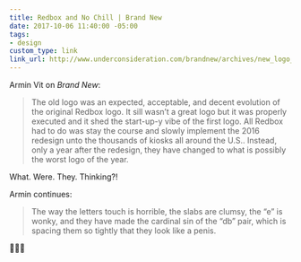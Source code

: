 ```yaml
---
title: Redbox and No Chill | Brand New
date: 2017-10-06 11:40:00 -05:00
tags:
- design
custom_type: link
link_url: http://www.underconsideration.com/brandnew/archives/new_logo_for_redbox_1.php
---
```


Armin Vit on *Brand New*:

> The old logo was an expected, acceptable, and decent evolution of the original Redbox logo. It sill wasn’t a great logo but it was properly executed and it shed the start-up-y vibe of the first logo. All Redbox had to do was stay the course and slowly implement the 2016 redesign unto the thousands of kiosks all around the U.S.. Instead, only a year after the redesign, they have changed to what is possibly the worst logo of the year.

What. Were. They. Thinking?!

Armin continues:

> The way the letters touch is horrible, the slabs are clumsy, the “e” is wonky, and they have made the cardinal sin of the “db” pair, which is spacing them so tightly that they look like a penis.

🤦🏽‍♂️
